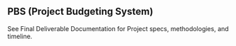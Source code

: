 ## PBS (Project Budgeting System)

See Final Deliverable Documentation for Project specs, methodologies, and timeline.
